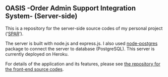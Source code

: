 ## OASIS -Order Admin Support Integration System- (Server-side)

This is a repository for the server-side source codes of my personal project (‘[SPAR](https://spar-web-app.herokuapp.com/)’).

The server is built with node.js and express.js. I also used [node-postgres](https://node-postgres.com/) package to connect the server to database (PostgreSQL).
This server is currently deployed on Heroku.

For details of the application and its features, please see [the repository for the front-end source codes](https://github.com/taka-wtnb/Personal_Project_SPAR).